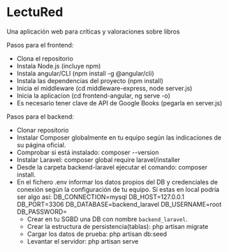 # LectuRed
Una aplicación web para críticas y valoraciones sobre libros

Pasos para el frontend:
- Clona el repositorio
- Instala Node.js (incluye npm)
- Instala angular/CLI  (npm install -g @angular/cli)
- Instala las dependencias del proyecto (npm install)
- Inicia el middleware (cd middleware-express, node server.js)
- Inicia la aplicacion (cd frontend-angular, ng serve -o)
- Es necesario tener clave de API de Google Books (pegarla en server.js)

Pasos para el backend:

 - Clonar repositorio
 - Instalar Composer globalmente en tu equipo según las indicaciones de su página oficial.
 - Comprobar si está instalado: composer --version
 - Instalar Laravel: composer global require laravel/installer
 - Desde la carpeta backend-laravel ejecutar el comando: composer install.
 - En el fichero .env informar los datos propios del DB y credenciales de conexión según la configuración de tu equipo.
   Si estas en local podría ser algo así:
          DB_CONNECTION=mysql
          DB_HOST=127.0.0.1
          DB_PORT=3306
          DB_DATABASE=backend_laravel
          DB_USERNAME=root
          DB_PASSWORD=
   - Crear en tu SGBD una DB con nombre `backend_laravel`.
   - Crear la estructura de persistencia(tablas): php artisan migrate
   - Cargar los datos de prueba: php artisan db:seed 
   - Levantar el servidor: php artisan serve
 
